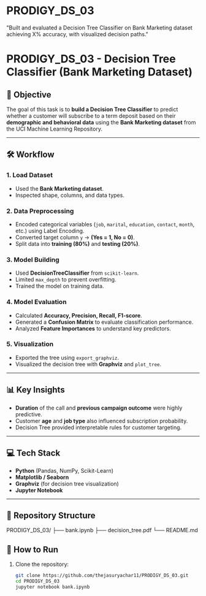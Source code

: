 # PRODIGY_DS_03
"Built and evaluated a Decision Tree Classifier on Bank Marketing dataset achieving X% accuracy, with visualized decision paths."


# PRODIGY_DS_03 - Decision Tree Classifier (Bank Marketing Dataset)

## 🎯 Objective
The goal of this task is to **build a Decision Tree Classifier** to predict whether a customer will subscribe to a term deposit based on their **demographic and behavioral data** using the **Bank Marketing dataset** from the UCI Machine Learning Repository.

---

## 🛠 Workflow

### 1. Load Dataset
- Used the **Bank Marketing dataset**.
- Inspected shape, columns, and data types.

### 2. Data Preprocessing
- Encoded categorical variables (`job`, `marital`, `education`, `contact`, `month`, etc.) using Label Encoding.
- Converted target column `y` → **(Yes = 1, No = 0)**.
- Split data into **training (80%)** and **testing (20%)**.

### 3. Model Building
- Used **DecisionTreeClassifier** from `scikit-learn`.
- Limited `max_depth` to prevent overfitting.
- Trained the model on training data.

### 4. Model Evaluation
- Calculated **Accuracy, Precision, Recall, F1-score**.
- Generated a **Confusion Matrix** to evaluate classification performance.
- Analyzed **Feature Importances** to understand key predictors.

### 5. Visualization
- Exported the tree using `export_graphviz`.
- Visualized the decision tree with **Graphviz** and `plot_tree`.

---

## 📊 Key Insights
- **Duration** of the call and **previous campaign outcome** were highly predictive.
- Customer **age** and **job type** also influenced subscription probability.
- Decision Tree provided interpretable rules for customer targeting.

---

## 💻 Tech Stack
- **Python** (Pandas, NumPy, Scikit-Learn)
- **Matplotlib / Seaborn**
- **Graphviz** (for decision tree visualization)
- **Jupyter Notebook**

---

## 📂 Repository Structure

PRODIGY_DS_03/
├── bank.ipynb
├── decision_tree.pdf
└── README.md



## 🚀 How to Run
1. Clone the repository:
   ```bash
   git clone https://github.com/thejasuryachar11/PRODIGY_DS_03.git
   cd PRODIGY_DS_03
   jupyter notebook bank.ipynb


